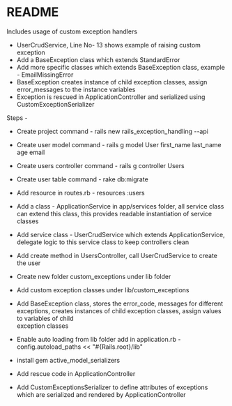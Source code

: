 # README

Includes usage of custom exception handlers
  * UserCrudService, Line No- 13 shows example of raising custom exception
  * Add a BaseException class which extends StandardError
  * Add more specific classes which extends BaseException class, example - EmailMissingError
  * BaseException creates instance of child exception classes, assign error_messages to the instance variables
  * Exception is rescued in ApplicationController and serialized using CustomExceptionSerializer


Steps - 
  * Create project
    command - rails new rails_exception_handling --api

  * Create user model
    command - rails g model User first_name last_name age email

  * Create users controller
    command - rails g controller Users    

  * Create user table
    command - rake db:migrate

  * Add resource
    in routes.rb - resources :users

  * Add a class - ApplicationService in app/services folder, all service class can extend this class, this provides readable instantiation of service classes 

  * Add service class - UserCrudService which extends ApplicationService, delegate logic to this service class to keep controllers clean

  * Add create method in UsersController, call UserCrudService to create the user

  * Create new folder custom_exceptions under lib folder

  * Add custom exception classes under lib/custom_exceptions

  * Add BaseException class, stores the error_code, messages for different exceptions, creates instances of child exception classes, assign values to variables of child    
    exception classes

  * Enable auto loading from lib folder
    add in application.rb - config.autoload_paths << "#{Rails.root}/lib"

  * install gem active_model_serializers

  * Add rescue code in ApplicationController

  * Add CustomExceptionsSerializer to define attributes of exceptions which are serialized and rendered by ApplicationController



    
